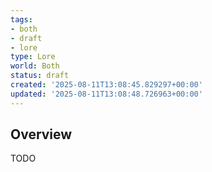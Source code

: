 ```yaml
---
tags:
- both
- draft
- lore
type: Lore
world: Both
status: draft
created: '2025-08-11T13:08:45.829297+00:00'
updated: '2025-08-11T13:08:48.726963+00:00'
---
```



## Overview

TODO
